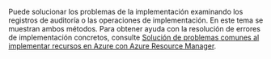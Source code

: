 Puede solucionar los problemas de la implementación examinando los registros de auditoría o las operaciones de implementación. En este tema se muestran ambos métodos. Para obtener ayuda con la resolución de errores de implementación concretos, consulte [Solución de problemas comunes al implementar recursos en Azure con Azure Resource Manager](../articles/resource-manager-common-deployment-errors.md).



<!--HONumber=Nov16_HO3-->


